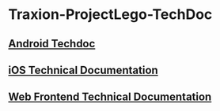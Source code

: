 # Traxion-ProjectLego-TechDoc

## [Android Techdoc](./android.md)  
## [iOS Technical Documentation](ios.md)
## [Web Frontend Technical Documentation](web-frontend.md)
